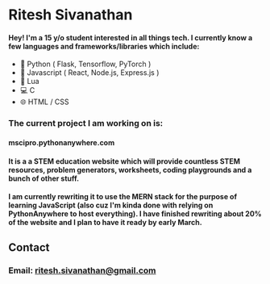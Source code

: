 # Ritesh Sivanathan
#### Hey! I'm a 15 y/o student interested in all things tech. I currently know a few languages and frameworks/libraries which include:
- 🐍 Python ( Flask, Tensorflow, PyTorch )
- 📜 Javascript ( React, Node.js, Express.js )
- 🔵 Lua
- 💻 C
- 🌐 HTML / CSS

### The current project I am working on is:
#### mscipro.pythonanywhere.com
#### It is a a STEM education website which will provide countless STEM resources, problem generators, worksheets, coding playgrounds and a bunch of other stuff.
#### I am currently rewriting it to use the MERN stack for the purpose of learning JavaScript (also cuz I'm kinda done with relying on PythonAnywhere to host everything). I have finished rewriting about 20% of the website and I plan to have it ready by early March.

## Contact
### Email: ritesh.sivanathan@gmail.com
